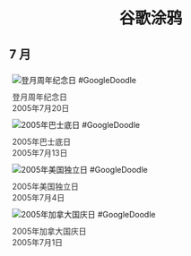 
<h1 align="center"> 谷歌涂鸦 </h1>




## 7 月

<div class="image">


<img src="//www.google.com/logos/2005/google_moon.gif" alt="登月周年纪念日 #GoogleDoodle" style="margin: 5px"/>
<div class="info" style="font-size: 14px; color:#333333; margin:5px"><div class="title">登月周年纪念日</div><div class="date">2005年7月20日</div></div>

<img src="https://lh3.googleusercontent.com/S779rv-YgNWLxBpXAYOWSHzCPAgBV0J_lp8423oaNkwHv8CtU5abB8jv0GSqqn72AFbG6JklZ33dyyja-LmV_cS2nXGIPvdomCWiavWh=s660" alt="2005年巴士底日 #GoogleDoodle" style="margin: 5px"/>
<div class="info" style="font-size: 14px; color:#333333; margin:5px"><div class="title">2005年巴士底日</div><div class="date">2005年7月13日</div></div>

<img src="//www.google.com/logos/2005/july4th05.gif" alt="2005年美国独立日 #GoogleDoodle" style="margin: 5px"/>
<div class="info" style="font-size: 14px; color:#333333; margin:5px"><div class="title">2005年美国独立日</div><div class="date">2005年7月4日</div></div>

<img src="//www.google.com/logos/2005/canada_day05.gif" alt="2005年加拿大国庆日 #GoogleDoodle" style="margin: 5px"/>
<div class="info" style="font-size: 14px; color:#333333; margin:5px"><div class="title">2005年加拿大国庆日</div><div class="date">2005年7月1日</div></div>

</div>








